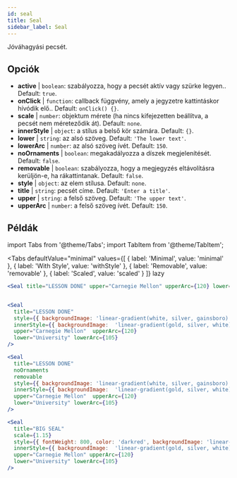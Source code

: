 ```yaml
---
id: seal 
title: Seal
sidebar_label: Seal
---
```


Jóváhagyási pecsét.

## Opciók

* __active__ | `boolean`: szabályozza, hogy a pecsét aktív vagy szürke legyen.. Default: `true`.
* __onClick__ | `function`: callback függvény, amely a jegyzetre kattintáskor hívódik elő.. Default: `onClick() {}`.
* __scale__ | `number`: objektum mérete (ha nincs kifejezetten beállítva, a pecsét nem méreteződik át). Default: `none`.
* __innerStyle__ | `object`: a stílus a belső kör számára. Default: `{}`.
* __lower__ | `string`: az alsó szöveg. Default: `'The lower text'`.
* __lowerArc__ | `number`: az alsó szöveg ívét. Default: `150`.
* __noOrnaments__ | `boolean`: megakadályozza a díszek megjelenítését. Default: `false`.
* __removable__ | `boolean`: szabályozza, hogy a megjegyzés eltávolításra kerüljön-e, ha rákattintanak. Default: `false`.
* __style__ | `object`: az elem stílusa. Default: `none`.
* __title__ | `string`: pecsét címe. Default: `'Enter a title'`.
* __upper__ | `string`: a felső szöveg. Default: `'The upper text'`.
* __upperArc__ | `number`: a felső szöveg ívét. Default: `150`.


## Példák

import Tabs from '@theme/Tabs';
import TabItem from '@theme/TabItem';

<Tabs
    defaultValue="minimal"
    values={[
        { label: 'Minimal', value: 'minimal' },
        { label: 'With Style', value: 'withStyle' },
        { label: 'Removable', value: 'removable' },
        { label: 'Scaled', value: 'scaled' }
    ]}
    lazy
>

<TabItem value="minimal">

```jsx live
<Seal title="LESSON DONE" upper="Carnegie Mellon" upperArc={120} lower="University" lowerArc={105} />
```

</TabItem>


<TabItem value="withStyle">

```jsx live

<Seal 
  title="LESSON DONE" 
  style={{ backgroundImage: 'linear-gradient(white, silver, gainsboro)'}}
  innerStyle={{ backgroundImage:  'linear-gradient(gold, silver, white)' }}
  upper="Carnegie Mellon"  upperArc={120} 
  lower="University" lowerArc={105}
/>
```

</TabItem>

<TabItem value="removable">

```jsx live
<Seal 
  title="LESSON DONE" 
  noOrnaments
  removable
  style={{ backgroundImage: 'linear-gradient(white, silver, gainsboro)'}}
  innerStyle={{ backgroundImage:  'linear-gradient(gold, silver, white)' }}
  upper="Carnegie Mellon"  upperArc={120} 
  lower="University" lowerArc={105}
/>
```

</TabItem>

<TabItem value="scaled">

```jsx live
<Seal 
  title="BIG SEAL" 
  scale={1.15}
  style={{ fontWeight: 800, color: 'darkred', backgroundImage: 'linear-gradient(white, silver, gainsboro)'}}
  innerStyle={{ backgroundImage:  'linear-gradient(gold, silver, white)' }}
  upper="Carnegie Mellon" upperArc={120} 
  lower="University" lowerArc={105}
/>
```

</TabItem>

</Tabs>
